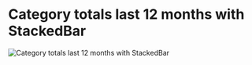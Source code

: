 Category totals last 12 months with StackedBar
===============

![Category totals last 12 months with StackedBar](https://raw.githubusercontent.com/moneymanagerex/general-reports/master/CategoriesStatLast12Months/sample.png)

